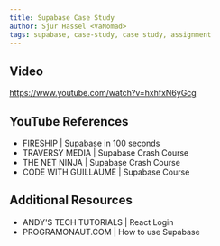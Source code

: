 ```yaml
---
title: Supabase Case Study
author: Sjur Hassel <VaNomad>
tags: supabase, case-study, case study, assignment
---
```


## Video
https://www.youtube.com/watch?v=hxhfxN6yGcg

## YouTube References

- FIRESHIP | Supabase in 100 seconds
- TRAVERSY MEDIA | Supabase Crash Course
- THE NET NINJA | Supabase Crash Course
- CODE WITH GUILLAUME | Supabase Course

## Additional Resources

- ANDY'S TECH TUTORIALS | React Login
- PROGRAMONAUT.COM | How to use Supabase
